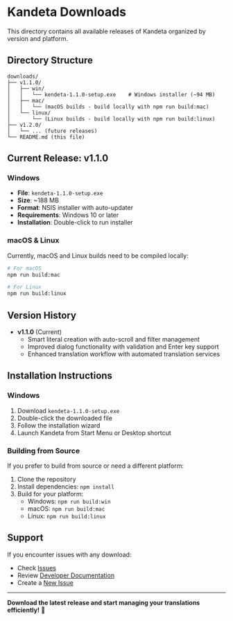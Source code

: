 # Kandeta Downloads

This directory contains all available releases of Kandeta organized by version and platform.

## Directory Structure

```
downloads/
├── v1.1.0/
│   ├── win/
│   │   └── kendeta-1.1.0-setup.exe    # Windows installer (~94 MB)
│   ├── mac/
│   │   └── (macOS builds - build locally with npm run build:mac)
│   └── linux/
│       └── (Linux builds - build locally with npm run build:linux)
├── v1.2.0/
│   └── ... (future releases)
└── README.md (this file)
```

## Current Release: v1.1.0

### Windows
- **File**: `kendeta-1.1.0-setup.exe`
- **Size**: ~188 MB
- **Format**: NSIS installer with auto-updater
- **Requirements**: Windows 10 or later
- **Installation**: Double-click to run installer

### macOS & Linux
Currently, macOS and Linux builds need to be compiled locally:

```bash
# For macOS
npm run build:mac

# For Linux  
npm run build:linux
```

## Version History

- **v1.1.0** (Current)
  - Smart literal creation with auto-scroll and filter management
  - Improved dialog functionality with validation and Enter key support
  - Enhanced translation workflow with automated translation services

## Installation Instructions

### Windows
1. Download `kendeta-1.1.0-setup.exe`
2. Double-click the downloaded file
3. Follow the installation wizard
4. Launch Kandeta from Start Menu or Desktop shortcut

### Building from Source
If you prefer to build from source or need a different platform:

1. Clone the repository
2. Install dependencies: `npm install`
3. Build for your platform:
   - Windows: `npm run build:win`
   - macOS: `npm run build:mac` 
   - Linux: `npm run build:linux`

## Support

If you encounter issues with any download:
- Check [Issues](https://github.com/Bovedano/kandeta/issues)
- Review [Developer Documentation](../DEVELOPER.md)
- Create a [New Issue](https://github.com/Bovedano/kandeta/issues/new)

---

**Download the latest release and start managing your translations efficiently!** 🚀
